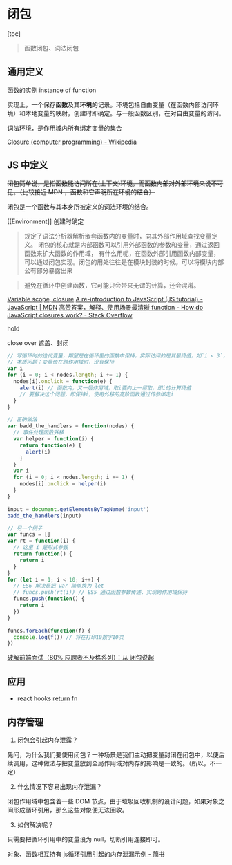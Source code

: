 # 闭包
[toc]

> 函数闭包、词法闭包

## 通用定义

函数的实例 instance of function

实现上，一个保存**函数**及其**环境**的记录。环境包括自由变量（在函数内部访问环境）和本地变量的映射，创建时即确定。与一般函数区别，在对自由变量的访问。

词法环境，是作用域内所有绑定变量的集合

[Closure (computer programming) - Wikipedia](https://en.wikipedia.org/wiki/Closure_(computer_programming))

## JS 中定义

~~闭包简单说，是指函数能访问所在(上下文)环境，而函数内部对外部环境来说不可见。（比较接近 MDN ，函数和它声明所在环境的结合）~~

闭包是一个函数与其本身所被定义的词法环境的结合。

[[Environment]] 创建时确定

> 规定了语法分析器解析嵌套函数内的变量时，向其外部作用域查找变量定义。
> 闭包的核心就是内部函数可以引用外部函数的参数和变量，通过返回函数来扩大函数的作用域，
> 有什么用呢，在函数外部引用函数内部变量，可以通过闭包实现。闭包的用处往往是在模块封装的时候。可以将模块内部公有部分暴露出来

> 避免在循环中创建函数，它可能只会带来无谓的计算，还会混淆。

[Variable scope, closure](https://javascript.info/closure)
[A re-introduction to JavaScript (JS tutorial) - JavaScript | MDN](https://developer.mozilla.org/en-US/docs/Web/JavaScript/A_re-introduction_to_JavaScript)
[高赞答案，解释、使用场景最清晰 function - How do JavaScript closures work? - Stack Overflow](https://stackoverflow.com/questions/111102/how-do-javascript-closures-work)

hold

close over 遮盖、封闭

```js
// 写循环时的迭代变量，期望是在循环里的函数中保持，实际访问的是其最终值，如`i < 3`，终值是 3，不是内部的最大值 2
// 本质问题：变量值在跨作用域时，没有保持
var i
for (i = 0; i < nodes.length; i += 1) {
  nodes[i].onclick = function(e) {
    alert(i) // 函数内，又一层作用域，取i要向上一层取，即i的计算终值
    // 要解决这个问题，即保持i，使用外移的高阶函数通过传参绑定i
  }
}

// 正确做法
var badd_the_handlers = function(nodes) {
  // 事件处理函数外移
  var helper = function(i) {
    return function(e) {
      alert(i)
    }
  }
  var i
  for (i = 0; i < nodes.length; i += 1) {
    nodes[i].onclick = helper(i)
  }
}

input = document.getElementsByTagName('input')
badd_the_handlers(input)

// 另一个例子
var funcs = []
var rt = function(i) {
  // 这里 i 是形式参数
  return function() {
    return i
  }
}
for (let i = 1; i < 10; i++) {
  // ES6 解决是把 var 简单换为 let
  // funcs.push(rt(i)) // ES5 通过函数参数传递，实现跨作用域保持
  funcs.push(function() {
    return i
  })
}

funcs.forEach(function(f) {
  console.log(f()) // 将在打印10数字10次
})
```

[破解前端面试（80% 应聘者不及格系列）：从 闭包说起](https://zhuanlan.zhihu.com/p/25855075?hmsr=toutiao.io&utm_medium=toutiao.io&utm_source=toutiao.io)

## 应用

- react hooks return fn

## 内存管理

1. 闭包会引起内存泄露？

先问，为什么我们要使用闭包？一种场景是我们主动把变量封闭在闭包中，以便后续调用，这种做法与把变量放到全局作用域对内存的影响是一致的。（所以，不一定）

2. 什么情况下容易出现内存泄漏？

闭包作用域中包含着一些 DOM 节点，由于垃圾回收机制的设计问题，如果对象之间形成循环引用，那么这些对象便无法回收。

3. 如何解决呢？

只需要把循环引用中的变量设为 null，切断引用连接即可。


对象、函数相互持有
[js循环引用引起的内存泄漏示例 - 简书](https://www.jianshu.com/p/a484ceb251ff)


